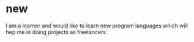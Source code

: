 # new

I am a learner and would like to learn new program languages which will hep me in doing projects as freelancers.

